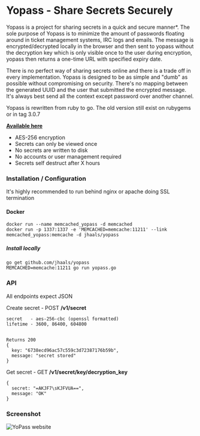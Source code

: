 # Yopass - Share Secrets Securely

Yopass is a project for sharing secrets in a quick and secure manner*.
The sole purpose of Yopass is to minimize the amount of passwords floating around in ticket management systems, IRC logs and emails. The message is encrypted/decrypted locally in the browser and then sent to yopass without the decryption key which is only visible once to the user during encryption, yopass then returns a one-time URL with specified expiry date.

There is no perfect way of sharing secrets online and there is a trade off in every implementation. Yopass is designed to be as simple and "dumb" as possible without compromising on security. There's no mapping between the generated UUID and the user that submitted the encrypted message. It's always best send all the context except password over another channel.

Yopass is rewritten from ruby to go. The old version still exist on rubygems or in tag 3.0.7

__[Available here](https://yopass.se)__

* AES-256 encryption
* Secrets can only be viewed once
* No secrets are written to disk
* No accounts or user management required
* Secrets self destruct after X hours

### Installation / Configuration
It's highly recommended to run behind nginx or apache doing SSL termination

#### Docker

    docker run --name memcached_yopass -d memcached
    docker run -p 1337:1337 -e 'MEMCACHED=memcache:11211' --link memcached_yopass:memcache -d jhaals/yopass


##### Install locally

    go get github.com/jhaals/yopass
    MEMCACHED=memcache:11211 go run yopass.go

### API
All endpoints expect JSON

Create secret - POST __/v1/secret__

    secret   - aes-256-cbc (openssl formatted)
    lifetime - 3600, 86400, 604800


    Returns 200
    {
      key: "6738ecd96ac57c559c3d72387176b59b",
      message: "secret stored"
    }
Get secret - GET __/v1/secret/key/decryption_key__

    {
      secret: "=AKJF7\sKJFVUA==",
      message: "OK"
    }

### Screenshot
![YoPass website](https://s3.amazonaws.com/f.cl.ly/items/3y3L2A1w2D2R1r3w1o1G/Screenshot%202015-05-18%2017.38.43.png)
